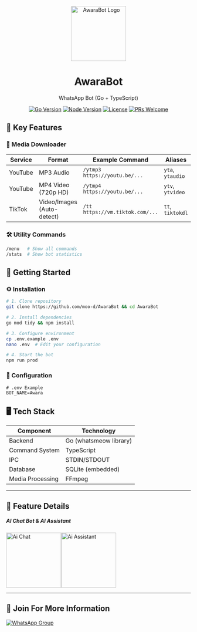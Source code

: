 <div align="center">
  <img src="https://files.catbox.moe/ugs4hj.jpg" width="150" alt="AwaraBot Logo">
  <h1>AwaraBot</h1>
  <p>WhatsApp Bot (Go + TypeScript)</p>
  
  [![Go Version](https://img.shields.io/badge/Go-1.20%2B-blue?logo=go)](https://golang.org/)
  [![Node Version](https://img.shields.io/badge/Node-18%2B-green?logo=node.js)](https://nodejs.org/)
  [![License](https://img.shields.io/badge/License-MIT-red)](LICENSE)
  [![PRs Welcome](https://img.shields.io/badge/PRs-welcome-brightgreen.svg)](https://github.com/moo-d/AwaraBot/pulls)
</div>

## 🌟 Key Features

### 🎵 Media Downloader
| Service  | Format                 | Example Command                     | Aliases          |
|----------|------------------------|-------------------------------------|------------------|
| YouTube  | MP3 Audio              | `/ytmp3 https://youtu.be/...`       | `yta`, `ytaudio` |
| YouTube  | MP4 Video (720p HD)    | `/ytmp4 https://youtu.be/...`       | `ytv`, `ytvideo` |
| TikTok   | Video/Images (Auto-detect) | `/tt https://vm.tiktok.com/...` | `tt`, `tiktokdl` |

### 🛠️ Utility Commands
```bash
/menu   # Show all commands
/stats  # Show bot statistics
```

## 🚀 Getting Started

### ⚙️ Installation
```bash
# 1. Clone repository
git clone https://github.com/moo-d/AwaraBot && cd AwaraBot

# 2. Install dependencies
go mod tidy && npm install

# 3. Configure environment
cp .env.example .env
nano .env  # Edit your configuration

# 4. Start the bot
npm run prod
```

### 🔧 Configuration
```env
# .env Example
BOT_NAME=Awara
```

## 🖥️ Tech Stack

| Component       | Technology               |
|-----------------|--------------------------|
| Backend         | Go (whatsmeow library)   |
| Command System  | TypeScript               |
| IPC             | STDIN/STDOUT             |
| Database        | SQLite (embedded)        |
|Media Processing	| FFmpeg                   |

---

## 👀 Feature Details 
##### AI Chat Bot & AI Assistant 

<div style="display: flex;">
  <img src="https://i.supa.codes/9oF4-e" width="150" alt="Ai Chat">
  <img src="https://i.supa.codes/Ae0Y9c" width="150" alt="Ai Assistant">
</div>

---
  
## 📢 Join For More Information
<a href="https://chat.whatsapp.com/L1xOwYMceo64Ff8958Q1rT"> <img src="https://img.shields.io/badge/Join_Group-25D366?style=for-the-badge&logo=whatsapp&logoColor=white" alt="WhatsApp Group"> </a> </div>
